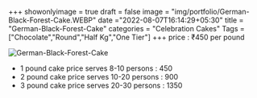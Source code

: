+++
showonlyimage = true
draft = false
image = "img/portfolio/German-Black-Forest-Cake.WEBP"
date ="2022-08-07T16:14:29+05:30"
title = "German-Black-Forest-Cake"
categories = "Celebration Cakes"
Tags = ["Chocolate","Round","Half Kg","One Tier"]
+++
price : ₹450 per pound
<!--more-->
![German-Black-Forest-Cake](/img/portfolio/German-Black-Forest-Cake.WEBP)
* 1 pound cake price serves 8-10 persons : 450
* 2 pound cake price serves 10-20 persons : 900
* 3 pound cake price serves 20-30 persons : 1350

